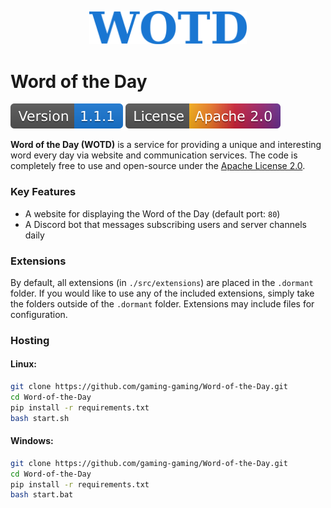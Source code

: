 <p align="center">
  <img src="https://raw.githubusercontent.com/gaming-gaming/WOTD-Brand-Assets/main/logos/accent/wotd-logo.svg" width="50%">
</p>

# Word of the Day
[![Version](https://raw.githubusercontent.com/gaming-gaming/WOTD-Brand-Assets/main/badges/Version-1.1.1-%231976d2.svg)](https://github.com/gaming-gaming/Word-of-the-Day/releases/)
[![License](https://raw.githubusercontent.com/gaming-gaming/WOTD-Brand-Assets/main/badges/License-Apache%202.0-gradient.svg)](LICENSE)

**Word of the Day (WOTD)** is a service for providing a unique and interesting word every day via website and communication services.
The code is completely free to use and open-source under the [Apache License 2.0](https://www.apache.org/licenses/LICENSE-2.0).

### Key Features
- A website for displaying the Word of the Day (default port: `80`)
- A Discord bot that messages subscribing users and server channels daily

### Extensions
By default, all extensions (in `./src/extensions`) are placed in the `.dormant` folder. If you would like to use any of the included extensions, simply take the folders outside of the `.dormant` folder. Extensions may include files for configuration.

### Hosting
#### Linux:
```bash
git clone https://github.com/gaming-gaming/Word-of-the-Day.git
cd Word-of-the-Day
pip install -r requirements.txt
bash start.sh
```
#### Windows:
```bash
git clone https://github.com/gaming-gaming/Word-of-the-Day.git
cd Word-of-the-Day
pip install -r requirements.txt
bash start.bat
```
